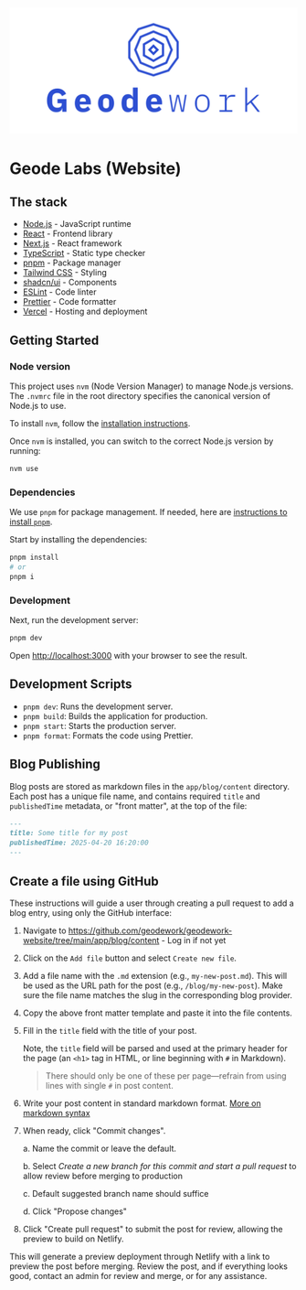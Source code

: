 <div align="center" style="margin-top: 1em; margin-bottom: 3em;">
  <a href="https://geodework.com"><img alt="Geode Labs hero and logo" src="./public/images/logo-vertical-blue-transparent.svg"></a>
</div>

# Geode Labs (Website)

## The stack

- [Node.js](https://nodejs.org/en) - JavaScript runtime
- [React](https://react.dev/) - Frontend library
- [Next.js](https://nextjs.org/) - React framework
- [TypeScript](https://www.typescriptlang.org/) - Static type checker
- [pnpm](https://pnpm.io/) - Package manager
- [Tailwind CSS](https://tailwindcss.com/) - Styling
- [shadcn/ui](https://ui.shadcn.com/) - Components
- [ESLint](https://eslint.org/) - Code linter
- [Prettier](https://prettier.io/) - Code formatter
- [Vercel](https://vercel.com/) - Hosting and deployment

## Getting Started

### Node version

This project uses `nvm` (Node Version Manager) to manage Node.js versions. The `.nvmrc` file in the root directory specifies the canonical version of Node.js to use.

To install `nvm`, follow the [installation instructions](https://github.com/nvm-sh/nvm#installing-and-updating).

Once `nvm` is installed, you can switch to the correct Node.js version by running:

```bash
nvm use
```

### Dependencies

We use `pnpm` for package management. If needed, here are [instructions to install `pnpm`](https://pnpm.io/installation).

Start by installing the dependencies:

```bash
pnpm install
# or
pnpm i
```

### Development

Next, run the development server:

```bash
pnpm dev
```

Open [http://localhost:3000](http://localhost:3000) with your browser to see the result.

## Development Scripts

- `pnpm dev`: Runs the development server.
- `pnpm build`: Builds the application for production.
- `pnpm start`: Starts the production server.
- `pnpm format`: Formats the code using Prettier.

## Blog Publishing

Blog posts are stored as markdown files in the `app/blog/content` directory. Each post has a unique file name, and contains required `title` and `publishedTime` metadata, or "front matter", at the top of the file:

```markdown
---
title: Some title for my post
publishedTime: 2025-04-20 16:20:00
---
```

## Create a file using GitHub

These instructions will guide a user through creating a pull request to add a blog entry, using only the GitHub interface:

1. Navigate to https://github.com/geodework/geodework-website/tree/main/app/blog/content - Log in if not yet

2. Click on the `Add file` button and select `Create new file`.

3. Add a file name with the `.md` extension (e.g., `my-new-post.md`). This will be used as the URL path for the post (e.g., `/blog/my-new-post`). Make sure the file name matches the slug in the corresponding blog provider.

4. Copy the above front matter template and paste it into the file contents.

5. Fill in the `title` field with the title of your post.

   Note, the `title` field will be parsed and used at the primary header for the page (an `<h1>` tag in HTML, or line beginning with `#` in Markdown).

   > There should only be one of these per page—refrain from using lines with single `#` in post content.

6. Write your post content in standard markdown format. [More on markdown syntax](https://www.markdownguide.org/basic-syntax/)

7. When ready, click "Commit changes".

   a. Name the commit or leave the default.

   b. Select _Create a new branch for this commit and start a pull request_ to allow review before merging to production

   c. Default suggested branch name should suffice

   d. Click "Propose changes"

8. Click "Create pull request" to submit the post for review, allowing the preview to build on Netlify.

This will generate a preview deployment through Netlify with a link to preview the post before merging. Review the post, and if everything looks good, contact an admin for review and merge, or for any assistance.
